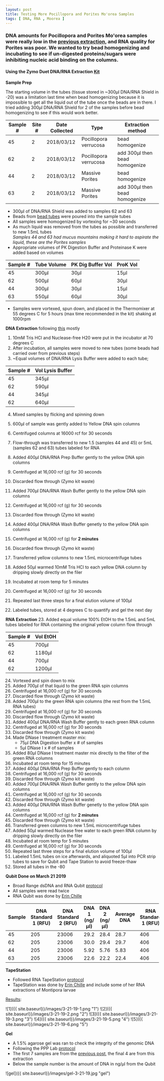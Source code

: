 ```yaml
---
layout: post
title: Testing More Pocillopora and Porites Mo'orea Samples
tags: [ DNA, RNA , Moorea ]
---
```


### DNA amounts for Pocillopora and Porites Mo'orea samples were really low in the [previous extraction](https://meschedl.github.io/MESPutnam_Open_Lab_Notebook/Eggs-Bundles-Moorea/), and RNA quality for Porites was poor. We wanted to try bead homogenizing and incubating to see if un-digested proteins/sugars were inhibiting nucleic acid binding on the columns.

#### Using the Zymo Duet DNA/RNA Extraction [Kit](https://github.com/meschedl/MESPutnam_Open_Lab_Notebook/blob/master/company-protocols/_d7003t_d7003_quick-dna-rna_miniprep_plus_kit.pdf)

**Sample Prep**

The starting volume in the tubes (tissue stored in ~300µl DNA/RNA Shield in -20) was a limitation last time when bead homogenizing because it is impossible to get all the liquid out of the tube once the beads are in there. I tried adding 300µl DNA/RNA Shield for 2 of the samples before bead homogenizing to see if this would work better.

| Sample # | Site # | Date Collected | Type | Extraction method |
|-----|-------|------|---|---|
| 45 | 2 | 2018/03/12 | Pocillopora verrucosa | bead homogenize |
| 62 | 2 | 2018/03/12 | Pocillopora verrucosa | add 300µl then bead homogenize |
| 44 | 2 | 2018/03/12 | Massive Porites | bead homogenize |
| 63 | 2 | 2018/03/12 | Massive Porites | add 300µl then bead homogenize |

- 300µl of DNA/RNA Shield was added to samples 62 and 63
- Beads from [bead tubes](https://www.fishersci.com/shop/products/zr-bashing-bead-lysis-tubes/nc1099697#?keyword=zymo+bead) were poured into the sample tubes
- All samples were homogenized by vortexing for ~30 seconds
- As much liquid was removed from the tubes as possible and transferred to new 1.5mL tubes  
_Samples 44 and 63 had mucus mountains making it hard to aspirate the liquid, these are the Porites samples_
- Appropriate volumes of PK Digestion Buffer and Proteinase K were added based on volumes

| Sample # | Tube Volume | PK Dig Buffer Vol | ProK Vol |
|---|---|---|---|
| 45 | 300µl | 30µl | 15µl |
| 62 | 500µl | 60µl | 30µl |
| 44 | 300µl | 30µl | 15µl |
| 63 | 550µl | 60µl | 30µl |

- Samples were vortexed, spun down, and placed in the Thermomixer at 55 degrees C for 5 hours (max time recommended in the kit) shaking at 1000rpm

**DNA Extraction** following [this](https://meschedl.github.io/MESPutnam_Open_Lab_Notebook/Montipora-Larvae-DNA-RNA-Test/) mostly

1. 10mM Tris HCl and Nuclease-free H20 were put in the incubator at 70 degrees C
2. After incubation, all samples were moved to new tubes (some beads had carried over from previous steps)
3. ~Equal volumes of DNA/RNA Lysis Buffer were added to each tube;

| Sample # | Vol Lysis Buffer |
|----|----|
| 45 | 345µl |
| 62 | 590µl |
| 44 | 345µl |
| 62 | 640µl |

4. Mixed samples by flicking and spinning down
5. 600µl of sample was gently added to Yellow DNA spin columns
6. Centrifuged columns at 16000 rcf for 30 seconds
7. Flow-through was transferred to new 1.5 (samples 44 and 45) or 5mL (samples 62 and 63) tubes labeled for RNA

8. Added 400µl DNA/RNA Prep Buffer gently to the yellow DNA spin columns
9. Centrifuged at 16,000 rcf (g) for 30 seconds
10. Discarded flow through (Zymo kit waste)
11. Added 700µl DNA/RNA Wash Buffer gently to the yellow DNA spin columns
12. Centrifuged at 16,000 rcf (g) for 30 seconds
13. Discarded flow through (Zymo kit waste)
14. Added 400µl DNA/RNA Wash Buffer genetly to the yellow DNA spin columns
15. Centrifuged at 16,000 rcf (g) for **2 minutes**
16. Discarded flow through (Zymo kit waste)
17. Transferred yellow columns to new 1.5mL microcentrifuge tubes
18. Added 50µl warmed 10mM Tris HCl to each yellow DNA column by dripping slowly directly on the filer
19. Incubated at room temp for 5 minutes
20. Centrifuged at 16,000 rcf (g) for 30 seconds
21. Repeated last three steps for a final elution volume of 100µl
22. Labeled tubes, stored at 4 degrees C to quantify and gel the next day

**RNA Extraction**
23. Added equal volume  100% EtOH to the 1.5mL and 5mL tubes labeled for RNA containing the original yellow column flow through

| Sample # | Vol EtOH |
|-----|-------|
| 45 | 700µl |
| 62 | 1180µl |
| 44 | 700µl |
| 62 | 1200µl |

24. Vortexed and spin down to mix
25. Added 700µl of that liquid to the green RNA spin columns
26. Centrifuged at 16,000 rcf (g) for 30 seconds
27. Discarded flow through (Zymo kit waste)
28. Added 700µl to the green RNA spin columns (the rest from the 1.5mL RNA tubes)
29. Centrifuged at 16,000 rcf (g) for 30 seconds
30. Discarded flow through (Zymo kit waste)
31. Added 400µl DNA/RNA Wash Buffer gently to each green RNA column
32. Centrifuged at 16,000 rcf (g) for 30 seconds
33. Discarded flow through (Zymo kit waste)
34. Made DNase I treatment master mix:
    - 75µl DNA Digestion buffer x # of samples
    - 5µl DNase I x # of samples
35. Added 80µl DNase I treatment master mix directly to the filter of the green RNA columns
36. Incubated at room temp for 15 minutes
37. Added 400µl DNA/RNA Prep Buffer gently to each column
38. Centrifuged at 16,000 rcf (g) for 30 seconds
39. Discarded flow through (Zymo kit waste)
40. Added 700µl DNA/RNA Wash Buffer gently to the yellow DNA spin columns
41. Centrifuged at 16,000 rcf (g) for 30 seconds
42. Discarded flow through (Zymo kit waste)
43. Added 400µl DNA/RNA Wash Buffer genetly to the yellow DNA spin columns
44. Centrifuged at 16,000 rcf (g) for **2 minutes**
45. Discarded flow through (Zymo kit waste)
46. Transferred green columns to new 1.5mL microcentrifuge tubes
47. Added 50µl warmed Nuclease free water to each green RNA column by dripping slowly directly on the filer
48. Incubated at room temp for 5 minutes
49. Centrifuged at 16,000 rcf (g) for 30 seconds
50. Repeated last three steps for a final elution volume of 100µl
51. Labeled 1.5mL tubes on ice afterwards, and aliquoted 5µl into PCR strip tubes to save for Qubit and Tape Station to avoid freeze-thaw
52. Stored all tubes in the -80

**Qubit Done on March 21 2019**

- Broad Range dsDNA and RNA Qubit [protocol](https://meschedl.github.io/MESPutnam_Open_Lab_Notebook/Qubit-Protocol/)
- All samples were read twice
- RNA Qubit was done by [Erin Chille](https://github.com/echille)

| Sample | DNA Standard 1 (RFU) | DNA Standard 2 (RFU) | DNA 1 (ng/µl) | DNA 2 (ng/µl) | Average DNA |  RNA Standard 1 (RFU) | RNA Standard 2 (RFU) | RNA 1 (ng/µl) | RNA 2 (ng/ul) | Average RNA |
|------|----------|----------|-------------|-------------|-------------|-------------|----|----|----|----|
| 45 | 205 | 23006 | 29.2 | 28.4 | 28.7 | 406 | 10912 | 17.6 | 17.2 | 17.4 |
| 62 | 205 | 23006 | 30.0 | 29.4 | 29.7 | 406 | 10912 | 35.8 | 36.0 | 35.9 |
| 44 | 205 | 23006 | 5.92 | 5.76 | 5.83 | 406 | 10912 | 44.8 | 45.0 | 44.9 |
| 63 | 205 | 23006 | 22.6 | 22.2 | 22.4 | 406 | 10912 | 53.6 | 53.6 | 53.6 |


**TapeStation**

- Followed RNA TapeStation [protocol](https://meschedl.github.io/MESPutnam_Open_Lab_Notebook/RNA-TapeStation-Protocol/)
- TapeStation was done by [Erin Chille](https://github.com/echille) and include some of her RNA extractions of Montipora larvae

[Results](https://github.com/meschedl/MESPutnam_Open_Lab_Notebook/blob/master/images/2019-03-21%20-%2015.24.03.pdf):

![1]({{ site.baseurl}}/images/3-21-19-1.png "1")
![2]({{ site.baseurl}}/images/3-21-19-2.png "2")
![3]({{ site.baseurl}}/images/3-21-19-3.png "3")
![4]({{ site.baseurl}}/images/3-21-19-5.png "4")
![5]({{ site.baseurl}}/images/3-21-19-6.png "5")

**Gel**

- A 1.5% agarose gel was ran to check the integrity of the genomic DNA
- Following the PPP Lab [protocol](https://meschedl.github.io/MESPutnam_Open_Lab_Notebook/Gel-Protocol/)
- The first 7 samples are from the [previous post](https://meschedl.github.io/MESPutnam_Open_Lab_Notebook/Eggs-Bundles-Moorea/), the final 4 are from this extraction
- Below the sample number is the amount of DNA in ng/µl from the Qubit

![gel]({{ site.baseurl}}/images/gel-3-21-19.jpg "gel")
